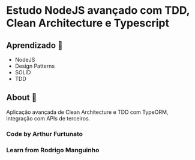 # Estudo NodeJS avançado com TDD, Clean Architecture e Typescript

## Aprendizado :thinking:

- NodeJS
- Design Patterns
- SOLID
- TDD

## About :rocket:

Aplicação avançada de Clean Architecture e TDD com TypeORM, integração com APIs de terceiros.

### Code by Arthur Furtunato

### Learn from Rodrigo Manguinho
